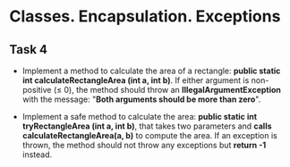# Classes. Encapsulation. Exceptions
## Task 4

- Implement a method to calculate the area of a rectangle: **public static int calculateRectangleArea (int a, int b)**.
  If either argument is non-positive (≤ 0), the method should throw an **IllegalArgumentException**  with the message: "**Both arguments should be more than zero**".

- Implement a safe method to calculate the area: **public static int tryRectangleArea (int a, int b)**, that takes two parameters and **calls calculateRectangleArea(a, b)**  to compute the area.
  If an exception is thrown, the method should not throw any exceptions but **return -1** instead.